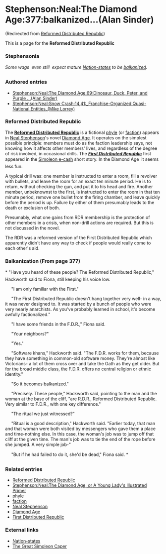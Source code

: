 
# Stephenson:Neal:The Diamond Age:377:balkanized...(Alan Sinder)

(Redirected from [Reformed Distributed Republic](/reformed-distributed-republic))

This is a page for the **Reformed Distributed Republic**
### Stephensonia


*Some wags  even still  expect mature [Nation-states](/) to be [balkanized](/balkanized).*

### Authored entries


* [Stephenson:Neal:The Diamond Age:69:Dinosaur, Duck, Peter, and Purple ...(Alan Sinder)](/stephenson-neal-the-diamond-age-69-dinosaur-duck-peter-and-purple-alan-sinder)
* [Stephenson:Neal:Snow Crash:14,41:\_Franchise-Organized Quasi-National Entities\_(Mike Lorrey)](/stephenson-neal-snow-crash-14-41-franchise-organized-quasi-national-entities-mike-lorrey)


### Reformed Distributed Republic


The **[Reformed Distributed Republic](/reformed-distributed-republic)** is a fictional [phyle](/phyle) (or [faction](/faction)) appears in [Neal Stephenson](/neal-stephenson)'s novel [Diamond Age](/diamond-age). It operates on the simplest possible principle: members must do as the faction leadership says, not knowing how it affects other members' lives, and regardless of the degree of risk involved, in occasional drills. The ***[First Distributed Republic](/first-distributed-republic)*** first appeared in the [Simoleon e-cash](/http-www-virtualschool-edu-mon-outlaws-simoleoncaper-html) short story. In the Diamond Age  it seems less fun.

A typical drill was: one member is instructed to enter a room, fill a revolver with bullets, and leave the room for an exact ten minute period. He is to return, without checking the gun, and put it to his head and fire. Another member, unbeknownst to the first, is instructed to enter the room in that ten minute period, remove one bullet from the firing chamber, and leave quickly before the period is up. Failure by either of them presumably leads to the death or exclusion of both.

Presumably, what one gains from RDR membership is the protection of other members in a crisis, when non-drill actions are required. But this is not discussed in the novel.

The RDR was a reformed version of the First Distributed Republic which apparently didn't have any way to check if people would really come to each other's aid.

### Balkanization (From page 377)


* "Have you heard of these people? The Reformed Distributed Republic," Hackworth said to Fiona, still keeping his voice low.

     "I am only familiar with the First."

     "The First Distributed Republic doesn't hang together very well- in a way, it was never designed to. It was started by a bunch of people who were very nearly anarchists. As you've probably learned in school, it's become awfully factionalized."

     "I have some friends in the F.D.R.," Fiona said.

     "Your neighbors?"

     "Yes."

     "Software khans," Hackworth said. "The F.D.R. works for them, because they have something in common-old software money. They're almost like Victorians- a lot of them cross over and take the Oath as they get older. But for the broad middle class, the F.D.R. offers no central religion or ethnic identity."

     "So it becomes balkanized."

     "Precisely. These people," Hackworth said, pointing to the man and the woman at the base of the cliff, "are R.D.R., Reformed Distributed Republic. Very similar to F.D.R., with one key difference."

     "The ritual we just witnessed?"

     "Ritual is a good description," Hackworth said. "Earlier today, that man and that woman were both visited by messengers who gave them a place and time-nothing else. In this case, the woman's job was to jump off that cliff at the given time. The man's job was to tie the end of the rope before she jumped. A very simple job-"

     "But if he had failed to do it, she'd be dead," Fiona said. *

### Related entries


* [Reformed Distributed Republic](/reformed-distributed-republic)
* [Stephenson:Neal:The Diamond Age, or A Young Lady's Illustrated Primer](/stephenson-neal-the-diamond-age-or-a-young-lady-s-illustrated-primer)
* [phyle](/phyle)
* [faction](/faction)
* [Neal Stephenson](/neal-stephenson)
* [Diamond Age](/diamond-age)
* [First Distributed Republic](/first-distributed-republic)


### External links


* [Nation-states](/http-en-wikipedia-org-wiki-nation)
* [The Great Simoleon Caper](/http-www-bitstreamnet-com-projectjericho-cpunk101-cplit-simolian-htm)
